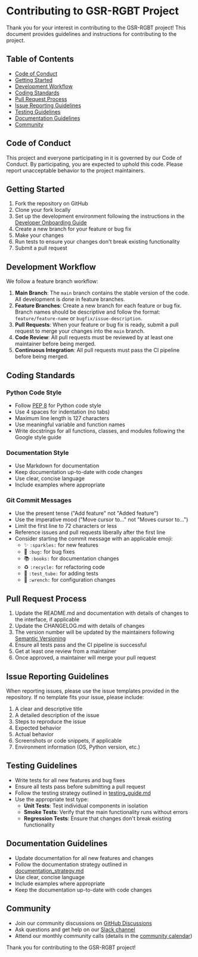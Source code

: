 # Contributing to GSR-RGBT Project

Thank you for your interest in contributing to the GSR-RGBT project! This document provides guidelines and instructions for contributing to the project.

## Table of Contents

- [Code of Conduct](#code-of-conduct)
- [Getting Started](#getting-started)
- [Development Workflow](#development-workflow)
- [Coding Standards](#coding-standards)
- [Pull Request Process](#pull-request-process)
- [Issue Reporting Guidelines](#issue-reporting-guidelines)
- [Testing Guidelines](#testing-guidelines)
- [Documentation Guidelines](#documentation-guidelines)
- [Community](#community)

## Code of Conduct

This project and everyone participating in it is governed by our Code of Conduct. By participating, you are expected to uphold this code. Please report unacceptable behavior to the project maintainers.

## Getting Started

1. Fork the repository on GitHub
2. Clone your fork locally
3. Set up the development environment following the instructions in the [Developer Onboarding Guide](developer_onboarding.md)
4. Create a new branch for your feature or bug fix
5. Make your changes
6. Run tests to ensure your changes don't break existing functionality
7. Submit a pull request

## Development Workflow

We follow a feature branch workflow:

1. **Main Branch**: The `main` branch contains the stable version of the code. All development is done in feature branches.
2. **Feature Branches**: Create a new branch for each feature or bug fix. Branch names should be descriptive and follow the format: `feature/feature-name` or `bugfix/issue-description`.
3. **Pull Requests**: When your feature or bug fix is ready, submit a pull request to merge your changes into the `main` branch.
4. **Code Review**: All pull requests must be reviewed by at least one maintainer before being merged.
5. **Continuous Integration**: All pull requests must pass the CI pipeline before being merged.

## Coding Standards

### Python Code Style

- Follow [PEP 8](https://www.python.org/dev/peps/pep-0008/) for Python code style
- Use 4 spaces for indentation (no tabs)
- Maximum line length is 127 characters
- Use meaningful variable and function names
- Write docstrings for all functions, classes, and modules following the Google style guide

### Documentation Style

- Use Markdown for documentation
- Keep documentation up-to-date with code changes
- Use clear, concise language
- Include examples where appropriate

### Git Commit Messages

- Use the present tense ("Add feature" not "Added feature")
- Use the imperative mood ("Move cursor to..." not "Moves cursor to...")
- Limit the first line to 72 characters or less
- Reference issues and pull requests liberally after the first line
- Consider starting the commit message with an applicable emoji:
  - ✨ `:sparkles:` for new features
  - 🐛 `:bug:` for bug fixes
  - 📚 `:books:` for documentation changes
  - ♻️ `:recycle:` for refactoring code
  - 🧪 `:test_tube:` for adding tests
  - 🔧 `:wrench:` for configuration changes

## Pull Request Process

1. Update the README.md and documentation with details of changes to the interface, if applicable
2. Update the CHANGELOG.md with details of changes
3. The version number will be updated by the maintainers following [Semantic Versioning](https://semver.org/)
4. Ensure all tests pass and the CI pipeline is successful
5. Get at least one review from a maintainer
6. Once approved, a maintainer will merge your pull request

## Issue Reporting Guidelines

When reporting issues, please use the issue templates provided in the repository. If no template fits your issue, please include:

1. A clear and descriptive title
2. A detailed description of the issue
3. Steps to reproduce the issue
4. Expected behavior
5. Actual behavior
6. Screenshots or code snippets, if applicable
7. Environment information (OS, Python version, etc.)

## Testing Guidelines

- Write tests for all new features and bug fixes
- Ensure all tests pass before submitting a pull request
- Follow the testing strategy outlined in [testing_guide.md](testing_guide.md)
- Use the appropriate test type:
  - **Unit Tests**: Test individual components in isolation
  - **Smoke Tests**: Verify that the main functionality runs without errors
  - **Regression Tests**: Ensure that changes don't break existing functionality

## Documentation Guidelines

- Update documentation for all new features and changes
- Follow the documentation strategy outlined in [documentation_strategy.md](documentation_strategy.md)
- Use clear, concise language
- Include examples where appropriate
- Keep the documentation up-to-date with code changes

## Community

- Join our community discussions on [GitHub Discussions](https://github.com/username/gsr_rgbt_project/discussions)
- Ask questions and get help on our [Slack channel](#)
- Attend our monthly community calls (details in the [community calendar](#))

Thank you for contributing to the GSR-RGBT project!
